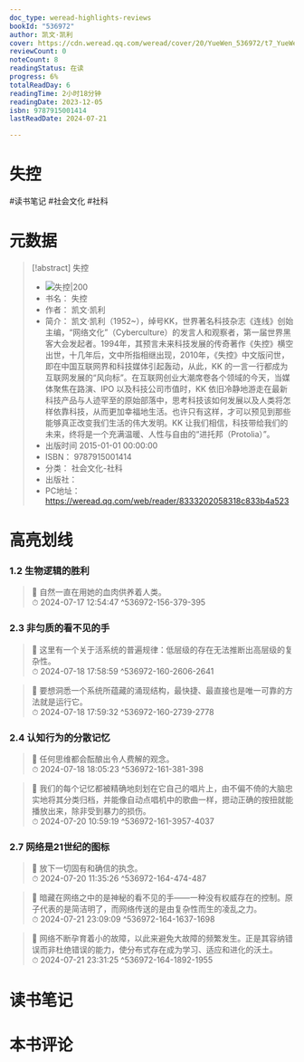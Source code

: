 ```yaml
---
doc_type: weread-highlights-reviews
bookId: "536972"
author: 凯文·凯利
cover: https://cdn.weread.qq.com/weread/cover/20/YueWen_536972/t7_YueWen_536972.jpg
reviewCount: 0
noteCount: 8
readingStatus: 在读
progress: 6%
totalReadDay: 6
readingTime: 2小时18分钟
readingDate: 2023-12-05
isbn: 9787915001414
lastReadDate: 2024-07-21

---
```


# 失控


#读书笔记 #社会文化 #社科

# 元数据
> [!abstract] 失控
> - ![ 失控|200](https://cdn.weread.qq.com/weread/cover/20/YueWen_536972/t7_YueWen_536972.jpg)
> - 书名： 失控
> - 作者： 凯文·凯利
> - 简介： 凯文·凯利（1952~），绰号KK，世界著名科技杂志《连线》创始主编，“网络文化”（Cyberculture）的发言人和观察者，第一届世界黑客大会发起者。1994年，其预言未来科技发展的传奇著作《失控》横空出世，十几年后，文中所指相继出现，2010年，《失控》中文版问世，即在中国互联网界和科技媒体引起轰动，从此，KK 的一言一行都成为互联网发展的“风向标”。在互联网创业大潮席卷各个领域的今天，当媒体聚焦在路演、IPO 以及科技公司市值时，KK 依旧冷静地游走在最新科技产品与人迹罕至的原始部落中，思考科技该如何发展以及人类将怎样依靠科技，从而更加幸福地生活。也许只有这样，才可以预见到那些能够真正改变我们生活的伟大发明。KK 让我们相信，科技带给我们的未来，终将是一个充满温暖、人性与自由的“进托邦（Protolia）”。
> - 出版时间 2015-01-01 00:00:00
> - ISBN： 9787915001414
> - 分类： 社会文化-社科
> - 出版社： 
> - PC地址：https://weread.qq.com/web/reader/8333202058318c833b4a523

# 高亮划线


### 1.2 生物逻辑的胜利

> 📌 自然一直在用她的血肉供养着人类。  
> ⏱ 2024-07-17 12:54:47 ^536972-156-379-395

### 2.3 非匀质的看不见的手

> 📌 这里有一个关于活系统的普遍规律：低层级的存在无法推断出高层级的复杂性。  
> ⏱ 2024-07-18 17:58:59 ^536972-160-2606-2641

> 📌 要想洞悉一个系统所蕴藏的涌现结构，最快捷、最直接也是唯一可靠的方法就是运行它。  
> ⏱ 2024-07-18 17:59:32 ^536972-160-2739-2778

### 2.4 认知行为的分散记忆

> 📌 任何思维都会酝酿出令人费解的观念。  
> ⏱ 2024-07-18 18:05:23 ^536972-161-381-398

> 📌 我们的每个记忆都被精确地刻划在它自己的唱片上，由不偏不倚的大脑忠实地将其分类归档，并能像自动点唱机中的歌曲一样，摁动正确的按扭就能播放出来，除非受到暴力的损伤。  
> ⏱ 2024-07-20 10:59:19 ^536972-161-3957-4037

### 2.7 网络是21世纪的图标

> 📌 放下一切固有和确信的执念。  
> ⏱ 2024-07-20 11:35:26 ^536972-164-474-487

> 📌 暗藏在网络之中的是神秘的看不见的手——一种没有权威存在的控制。原子代表的是简洁明了，而网络传送的是由复杂性而生的凌乱之力。  
> ⏱ 2024-07-21 23:09:09 ^536972-164-1637-1698

> 📌 网络不断孕育着小的故障，以此来避免大故障的频繁发生。正是其容纳错误而非杜绝错误的能力，使分布式存在成为学习、适应和进化的沃土。  
> ⏱ 2024-07-21 23:31:25 ^536972-164-1892-1955



# 读书笔记




# 本书评论

